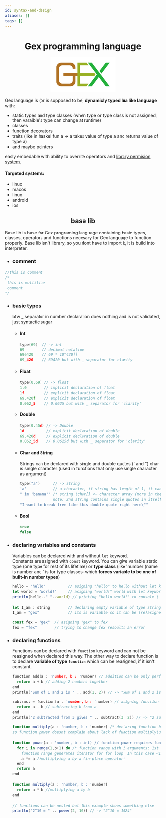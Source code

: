 ```yaml
---
id: syntax-and-design
aliases: []
tags: []
---
```


<h1 align="center">Gex programming language</h1>

<p align="center">
  <img src="../../img/gex3.svg">
</p>

Gex language is (or is supposed to be) **dynamicly typed lua like language** with:
- static types and type classes (when type or type class is not assigned, then varaible's type can change at runtime)
- classes
- function decorators
- traits (like in haskel fun a -> a takes value of type a and returns value of type a)
- and maybe pointers

easly embedable with ability to overrite operators and [library permision system](./lib-perm-system.md).

#### Targeted systems:
- linux
- macos
- linux
- android
- ios

<h2 align="center">base lib</h2>

Base lib is base for Gex programing language containing basic types, classes, operators and functions
necesary for Gex language to function properly.
Base lib isn't library, so you dont have to import it, it is build into interpreter.

- ### comment
``` c
//this is comment
/*
 this is multiline
 comment
*/
```

- ### basic types
  btw _ separator in number declaration does nothing and is not validated, just syntactic sugar

  - #### Int
    ``` c
    type(69)  // -> int
    69        // decimal notation
    69e420    // 69 * 10^420]]
    69_420    // 69420 but with _ separator for clarity
    ```

  - #### Float
    ``` c
    type(0.69) // -> float
    1.0        // implicit declaration of float
    1f         // explicit declaration of float
    69.420f    // explicit declaration of float
    0.062_5    // 0.0625 but with _ separator for 'clarity'
    ```
  - #### Double
    ``` c
    type(0.45d) // -> Double
    1d          // explicit declaration of double
    69.420d     // explicit declaration of double
    0.062_5d    // 0.0625d but with _ separator for 'clarity'
    ```
  - #### Char and String
    Strings can be declared with single and double quotes (' and ")
    char is single character (used in functions that only use single character as argument)
    ``` c
    type("a")      // -> string
    'a'            // a character, if string has length of 1, it can be passed as character
    " im 'banana'" /* string (char[] <- character array (more in the future))
                   note: 2nd string contains single quotes in itself just like 3rd one*/ 
    "I want to break free like this double quote right here\""
    ```
  - #### Bool
    ``` c
    true
    false
    ```
- ### declaring variables and constants
  Variables can be declared with and without `let` keyword.  
  Constants are asigned with `const` keyword.
  You can give variable static type (one type for rest of its lifetime)
  or **type class** (like 'number (name is number and ' is for type classes) which **forces variable to be one of built-in number types**)
  ```js
  hello = "hello"          // asigning "hello" to hello without let keyword
  let world = "world!"     // asigning "world!" world with let keyword
  println(hello.." "..world) // printing "hello world!" to console ( .. is operator for joining 2 strings next to it (concatinating))
  
  let I_am : string        // declaring empty variable of type string
  I_am = "gex"             // its is variable so it can be (re)asigned
  ```
  ``` js
  const fex = "gex"  // asigning "gex" to fex
  fex = "fex"        // trying to change fex resoults an error
  ```
- ### declaring functions
  Functions can be declared with `function` keyword and can not be reasigned when declared this way.
  The other way to declare function is to declare **variable of type `function`** which can be reasigned, if it isn't constant.
  ``` c
  function add(a : 'number, b : 'number) // addition can be only performed with numbers, so I'm using number type class and force a and be to use it
    return a + b // adding 2 numbers together
  end
  println("Sum of 1 and 2 is " .. add(1, 2)) // -> "Sum of 1 and 2 is 3"
  ```
  ``` c
  subtract = function(a : 'number, b : 'number) // asigning function to a variable
    return a - b // subtracting b from a
  end
  println("2 subtracted from 3 gives " .. subtract(3, 2)) // -> "2 subtracted from 2 gives 1"
  ```
  ``` js
  function multiply(a : 'number, b : 'number) /* declaring function before its body
  so function power doesnt complain about lack of function multiply(useful for situations where a depends on b and b on a)*/
  
  function power(a : 'number, b : int) // function power requires function multiply //I'm planing on function overloading but idk
    for i in range(1,b+1) do /* function range with 2 arguments: 1st - start, 2nd - end
      function range generates iterator for for loop. In this case <1, b>*/
      a *= a //multiplying a by a (in-place operator)
    end
    return a
  end
  
  function multiply(a : 'number, b : 'number)
    return a * b //multiplying a by b
  end

  // functions can be nested but this example shows something else
  println("2^10 = " .. power(2, 10)) // -> "2^10 = 1024"
  ```
